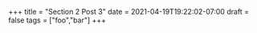 +++
title = "Section 2 Post 3"
date = 2021-04-19T19:22:02-07:00
draft = false
tags = ["foo","bar"]
+++

